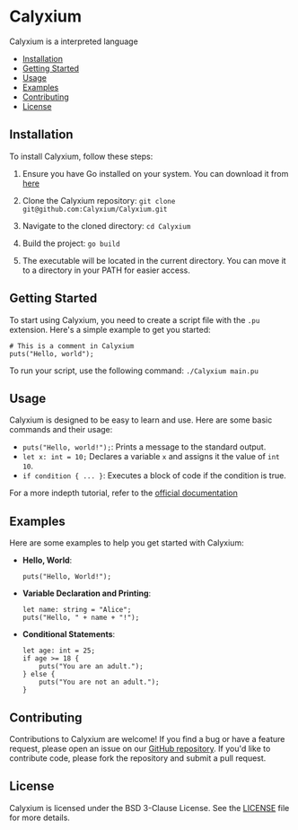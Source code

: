 # Calyxium
Calyxium is a interpreted language

- [Installation](#installation)
- [Getting Started](#getting-started)
- [Usage](#usage)
- [Examples](#examples)
- [Contributing](#contributing)
- [License](#license)

## Installation
To install Calyxium, follow these steps:

1. Ensure you have Go installed on your system. You can download it from [here](https://go.dev/dl)

2. Clone the Calyxium repository:
`git clone git@github.com:Calyxium/Calyxium.git
`

3. Navigate to the cloned directory:
`cd Calyxium`

4. Build the project:
`go build`

5. The executable will be located in the current directory. You can move it to a directory in your PATH for easier access.

## Getting Started
To start using Calyxium, you need to create a script file with the `.pu` extension. Here's a simple example to get you started:
```
# This is a comment in Calyxium
puts("Hello, world");
```
To run your script, use the following command:
`./Calyxium main.pu`

## Usage
Calyxium is designed to be easy to learn and use. Here are some basic commands and their usage:

- `puts("Hello, world!");`: Prints a message to the standard output.
- `let x: int = 10;` Declares a variable `x` and assigns it the value of `int 10`.
- `if condition { ... }`: Executes a block of code if the condition is true.

For a more indepth tutorial, refer to the [official documentation](#)

## Examples
Here are some examples to help you get started with Calyxium:

- **Hello, World**:
    ```
    puts("Hello, World!");
    ```

- **Variable Declaration and Printing**:
    ```
    let name: string = "Alice";
    puts("Hello, " + name + "!");
    ```

- **Conditional Statements**:
    ```
    let age: int = 25;
    if age >= 18 {
        puts("You are an adult.");
    } else {
        puts("You are not an adult.");
    }
    ```

## Contributing

Contributions to Calyxium are welcome! If you find a bug or have a feature request, please open an issue on our [GitHub repository](https://github.com/Codezz-ops/Calyxium/issues). If you'd like to contribute code, please fork the repository and submit a pull request.

## License

Calyxium is licensed under the BSD 3-Clause License. See the [LICENSE](LICENSE) file for more details.
